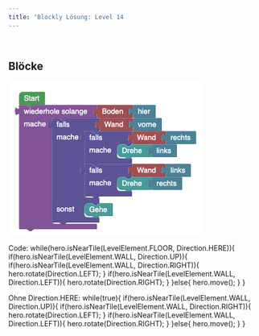 ```yaml
---
title: "Blockly Lösung: Level 14
---
```

​
## Blöcke
![solution](doc/produs_unterlagen/solution/blockly/img/loesung_level_14.png)

Code:
while(hero.isNearTile(LevelElement.FLOOR, Direction.HERE)){
    if(hero.isNearTile(LevelElement.WALL, Direction.UP)){
        if(hero.isNearTile(LevelElement.WALL, Direction.RIGHT)){
            hero.rotate(Direction.LEFT);
        }
        if(hero.isNearTile(LevelElement.WALL, Direction.LEFT)){
            hero.rotate(Direction.RIGHT);
        }
    }else{
        hero.move();
    }
}

Ohne Direction.HERE:
while(true){
    if(hero.isNearTile(LevelElement.WALL, Direction.UP)){
        if(hero.isNearTile(LevelElement.WALL, Direction.RIGHT)){
            hero.rotate(Direction.LEFT);
        }
        if(hero.isNearTile(LevelElement.WALL, Direction.LEFT)){
            hero.rotate(Direction.RIGHT);
        }
    }else{
        hero.move();
    }
}